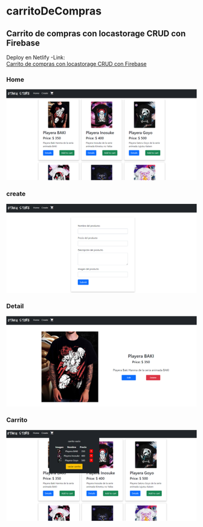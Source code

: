 # carritoDeCompras

## Carrito de compras con locastorage CRUD con Firebase
Deploy en Netlify
-Link:  
[Carrito de compras con locastorage CRUD con Firebase](https://kodemia-reto.netlify.app/index.html)  
### Home
![](img/Home.png)

### create
![](img/create.png)

### Detail
![](img/Detail.png)

### Carrito
![](img/carrito.png)


